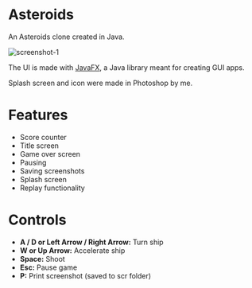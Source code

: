 # Asteroids
An Asteroids clone created in Java.

![screenshot-1](https://github.com/user-attachments/assets/956e53dd-eebd-4595-8f2c-79d55061fcf0)

The UI is made with [JavaFX](https://openjfx.io/), a Java library meant for creating GUI apps.

Splash screen and icon were made in Photoshop by me.

# Features
- Score counter
- Title screen
- Game over screen
- Pausing
- Saving screenshots
- Splash screen
- Replay functionality

# Controls
- **A / D or Left Arrow / Right Arrow:** Turn ship
- **W or Up Arrow:** Accelerate ship
- **Space:** Shoot
- **Esc:** Pause game
- **P:** Print screenshot (saved to scr folder)
